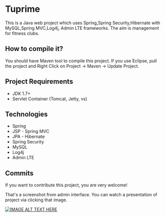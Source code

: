 Tuprime
======

This is a Java web project which uses Spring,Spring Security,Hibernate with MySQL,Spring MVC,Log4j, Admin LTE frameworks.
The aim is management for fitness clubs.


How to compile it?
--------------------
You should have Maven tool to compile this project.
If you use Eclipse, pull the project and Right Click on Project -> Maven -> Update Project.

Project Requirements
--------------------
- JDK 1.7+
- Servlet Container (Tomcat, Jetty, vs)

Technologies
-----------------------------
- Spring 
- JSP - Spring MVC
- JPA  - Hibernate 
- Spring Security
- MySQL
- Log4j
- Admin LTE

Commits
-----------------------------
If you want to contribute this project, you are very welcome!

That's a screenshot from admin interface. You can watch a presentation of project via clicking that image.

[![IMAGE ALT TEXT HERE](http://img.youtube.com/vi/8QAQQ6Yi704/0.jpg)](http://www.youtube.com/watch?v=8QAQQ6Yi704)
